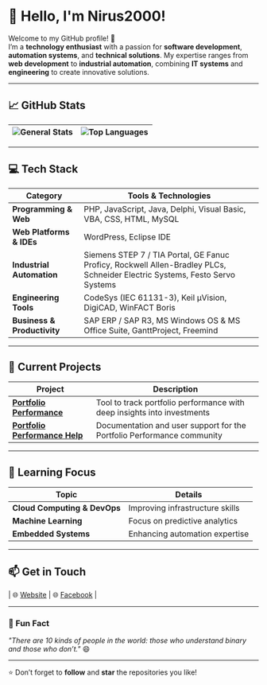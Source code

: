# 👋 Hello, I'm Nirus2000!

Welcome to my GitHub profile! 🚀  
I’m a **technology enthusiast** with a passion for **software development**, **automation systems**, and **technical solutions**. My expertise ranges from **web development** to **industrial automation**, combining **IT systems** and **engineering** to create innovative solutions.  

---

## 📈 GitHub Stats  

| ![General Stats](https://github-readme-stats.vercel.app/api?username=Nirus2000&show_icons=true&theme=radical&count_private=true) | ![Top Languages](https://github-readme-stats.vercel.app/api/top-langs/?username=Nirus2000&layout=compact&theme=radical) |
|------------------------------------------------------------------------------------------------------------------------------|------------------------------------------------------------------------------------------------|

---

## 💻 Tech Stack  

| **Category**                | **Tools & Technologies**                                            |
|-----------------------------|---------------------------------------------------------------------|
| **Programming & Web**        | PHP, JavaScript, Java, Delphi, Visual Basic, VBA, CSS, HTML, MySQL |
| **Web Platforms & IDEs**     | WordPress, Eclipse IDE                                             |
| **Industrial Automation**    | Siemens STEP 7 / TIA Portal, GE Fanuc Proficy, Rockwell Allen-Bradley PLCs, Schneider Electric Systems, Festo Servo Systems |
| **Engineering Tools**        | CodeSys (IEC 61131-3), Keil µVision, DigiCAD, WinFACT Boris        |
| **Business & Productivity**  | SAP ERP / SAP R3, MS Windows OS & MS Office Suite, GanttProject, Freemind |

---

## 🔭 Current Projects  

| **Project**                | **Description**                                                                                          |
|----------------------------|----------------------------------------------------------------------------------------------------------|
| [**Portfolio Performance**](https://github.com/portfolio-performance) | Tool to track portfolio performance with deep insights into investments                          |
| [**Portfolio Performance Help**](https://github.com/portfolio-performance/portfolio-help) | Documentation and user support for the Portfolio Performance community                           |

---

## 🌱 Learning Focus  

| **Topic**                      | **Details**                      |
|--------------------------------|----------------------------------|
| **Cloud Computing & DevOps**   | Improving infrastructure skills  |
| **Machine Learning**           | Focus on predictive analytics    |
| **Embedded Systems**           | Enhancing automation expertise   |

---

## 📫 Get in Touch  

| 🌐 [Website](https://www.nirus-online.de) | 🌐 [Facebook](https://www.facebook.com/alexander.ott.1004) |

---

### 🌟 Fun Fact  
*"There are 10 kinds of people in the world: those who understand binary and those who don’t."* 😄  

---

⭐️ Don’t forget to **follow** and **star** the repositories you like!

